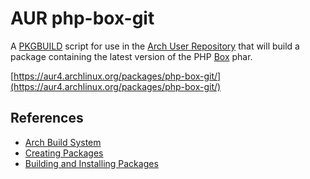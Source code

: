 # AUR php-box-git
A [PKGBUILD](https://wiki.archlinux.org/index.php/PKGBUILD) script for use in
the [Arch User Repository](https://aur4.archlinux.org/) that will build a
package containing the latest version of the PHP
[Box](https://github.com/box-project/box2) phar.

[https://aur4.archlinux.org/packages/php-box-git/](https://aur4.archlinux.org/packages/php-box-git/)

## References
* [Arch Build System](https://wiki.archlinux.org/index.php/Arch_Build_System)
* [Creating Packages](https://wiki.archlinux.org/index.php/Creating_packages)
* [Building and Installing Packages](https://wiki.archlinux.org/index.php/Arch_Build_System#How_to_use_ABS)
